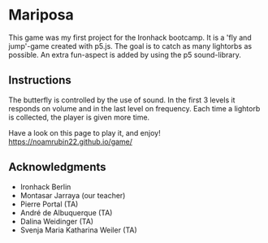 # Mariposa

This game was my first project for the Ironhack bootcamp. It is a 'fly and jump'-game created with p5.js. The goal is to catch as many lightorbs as possible. An extra fun-aspect is added by using the p5 sound-library.

## Instructions

The butterfly is controlled by the use of sound. In the first 3 levels it responds on volume and in the last level on frequency. Each time a lightorb is collected, the player is given more time.

Have a look on this page to play it, and enjoy!
https://noamrubin22.github.io/game/ 

## Acknowledgments

- Ironhack Berlin
- Montasar Jarraya (our teacher)
- Pierre Portal (TA)
- André de Albuquerque (TA)
- Dalina Weidinger (TA)
- Svenja Maria Katharina Weiler (TA)
